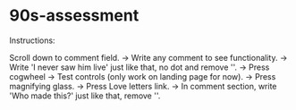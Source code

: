 # 90s-assessment

Instructions:

Scroll down to comment field. -> Write any comment to see functionality. -> Write 'I never saw him live' just like that, no dot and remove ''.
-> Press cogwheel -> Test controls (only work on landing page for now). -> Press magnifying glass. -> Press Love letters link. ->
In comment section, write 'Who made this?' just like that, remove ''.
